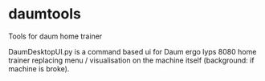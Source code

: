 # daumtools
Tools for daum home trainer

DaumDesktopUI.py is a command based ui for Daum ergo lyps 8080 home trainer replacing menu / visualisation on the machine itself (background: if machine is broke).
